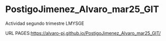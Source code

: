 # PostigoJimenez_Alvaro_mar25_GIT
Actividad segundo trimestre LMYSGE

URL PAGES:https://alvaro-pj.github.io/PostigoJimenez_Alvaro_mar25_GIT/
